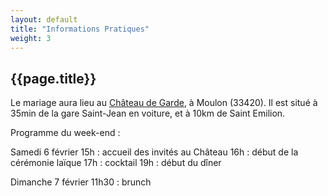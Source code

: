 ```yaml
---
layout: default
title: "Informations Pratiques"
weight: 3
---
```


## {{page.title}}


Le mariage aura lieu au <a href="https://chateaudegarde.com/">Château de Garde</a>, à Moulon (33420). Il est situé à 35min de la gare Saint-Jean en voiture, et à 10km de Saint Emilion.
  
Programme du week-end :

Samedi 6 février
15h : accueil des invités au Château
16h : début de la cérémonie laïque
17h : cocktail
19h : début du dîner
 
Dimanche 7 février
11h30 : brunch

